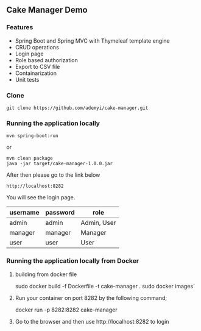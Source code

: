 ## Cake Manager Demo 


### Features

- Spring Boot and Spring MVC with Thymeleaf template engine
- CRUD operations 
- Login page
- Role based authorization
- Export to CSV file
- Containarization
- Unit tests

### Clone

    git clone https://github.com/ademyi/cake-manager.git


### Running the application locally

`mvn spring-boot:run`

 or

    mvn clean package
    java -jar target/cake-manager-1.0.0.jar

 After then please go to the link below

    http://localhost:8282 
  
 You will see the login page. 

| username  | password | role |
| ------------- | ------------- |------------- |
| admin  | admin  |Admin, User|
| manager  | manager  |Manager|
| user  | user  |User|

### Running the application locally from Docker

1. building from docker file
 

    sudo docker build -f Dockerfile -t cake-manager .
    sudo docker images`


2. Run your container on port 8282 by the following command;


    docker run -p 8282:8282 cake-manager

3. Go to the browser and then use http://localhost:8282 to login






